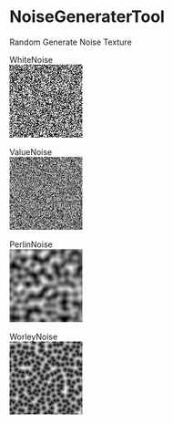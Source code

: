 # NoiseGeneraterTool
Random Generate Noise Texture

WhiteNoise  
![image](https://github.com/JiajunJiang/NoiseGenerateTool/blob/main/Assets/Example/WhiteNoise.png)  

ValueNoise  
![image](https://github.com/JiajunJiang/NoiseGenerateTool/blob/main/Assets/Example/ValueNoise.png)  

PerlinNoise  
![image](https://github.com/JiajunJiang/NoiseGenerateTool/blob/main/Assets/Example/PerlinNoise.png)  

WorleyNoise  
![image](https://github.com/JiajunJiang/NoiseGenerateTool/blob/main/Assets/Example/WorleyNoise.png)  
